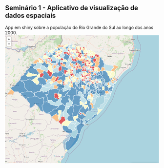 ## Seminário 1 - Aplicativo de visualização de dados espaciais

App em shiny sobre a população do Rio Grande do Sul ao longo dos anos 2000.
![](./figures/figure-1.PNG)
